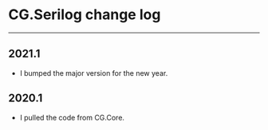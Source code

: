 # CG.Serilog change log
---

## 2021.1

* I bumped the major version for the new year.

## 2020.1

* I pulled the code from CG.Core.




